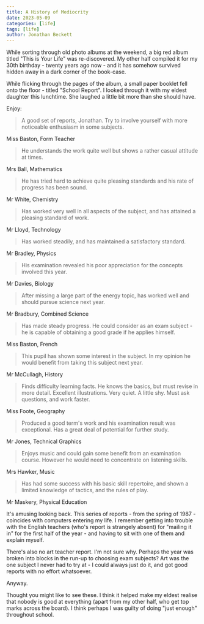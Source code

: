 ```yaml
---
title: A History of Mediocrity
date: 2023-05-09
categories: [life]
tags: [life]
author: Jonathan Beckett
---
```


While sorting through old photo albums at the weekend, a big red album titled "This is Your Life" was re-discovered. My other half compiled it for my 30th birthday - twenty years ago now - and it has somehow survived hidden away in a dark corner of the book-case.

While flicking through the pages of the album, a small paper booklet fell onto the floor - titled "School Report". I looked through it with my eldest daughter this lunchtime. She laughed a little bit more than she should have.

Enjoy:

> 

> A good set of reports, Jonathan. Try to involve yourself with more noticeable enthusiasm in some subjects.

> 

> 

> 

Miss Baston, Form Teacher

> 

> He understands the work quite well but shows a rather casual attitude at times.

> 

> 

> 

Mrs Ball, Mathematics

> 

> He has tried hard to achieve quite pleasing standards and his rate of progress has been sound.

> 

> 

> 

Mr White, Chemistry

> 

> Has worked very well in all aspects of the subject, and has attained a pleasing standard of work.

> 

> 

> 

Mr Lloyd, Technology

> 

> Has worked steadily, and has maintained a satisfactory standard.

> 

> 

> 

Mr Bradley, Physics

> 

> His examination revealed his poor appreciation for the concepts involved this year.

> 

> 

> 

Mr Davies, Biology

> 

> After missing a large part of the energy topic, has worked well and should pursue science next year.

> 

> 

> 

Mr Bradbury, Combined Science

> 

> Has made steady progress. He could consider as an exam subject - he is capable of obtaining a good grade if he applies himself.

> 

> 

> 

Miss Baston, French

> 

> This pupil has shown some interest in the subject. In my opinion he would benefit from taking this subject next year.

> 

> 

> 

Mr McCullagh, History

> 

> Finds difficulty learning facts. He knows the basics, but must revise in more detail. Excellent illustrations. Very quiet. A little shy. Must ask questions, and work faster.

> 

> 

> 

Miss Foote, Geography

> 

> Produced a good term's work and his examination result was exceptional. Has a great deal of potential for further study.

> 

> 

> 

Mr Jones, Technical Graphics

> 

> Enjoys music and could gain some benefit from an examination course. However he would need to concentrate on listening skills.

> 

> 

> 

Mrs Hawker, Music

> 

> Has had some success with his basic skill repertoire, and shown a limited knowledge of tactics, and the rules of play.

> 

> 

> 

Mr Maskery, Physical Education

It's amusing looking back. This series of reports - from the spring of 1987 - coincides with computers entering my life. I remember getting into trouble with the English teachers (who's report is strangely absent) for "mailing it in" for the first half of the year - and having to sit with one of them and explain myself.

There's also no art teacher report. I'm not sure why. Perhaps the year was broken into blocks in the run-up to choosing exam subjects? Art was the one subject I never had to try at - I could always just do it, and got good reports with no effort whatsoever.

Anyway.

Thought you might like to see these. I think it helped make my eldest realise that nobody is good at everything (apart from my other half, who get top marks across the board). I think perhaps I was guilty of doing "just enough" throughout school.